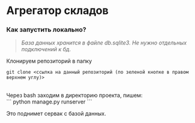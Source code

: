 # Агрегатор складов

<h3>Как запустить локально?</h3>

>*База данных хранится в файле db.sqlite3. Не нужно отдельных подключений к бд.*

Клонируем репозиторий в папку 
<br>
```
git clone <ссылка на данный репозиторий (по зеленой кнопке в правом верхнем углу)>
```
<br>
Через bash заходим в директорию проекта, пишем:
<br>
```
python manage.py runserver
```

Это поднимет сервак с базой данных.
